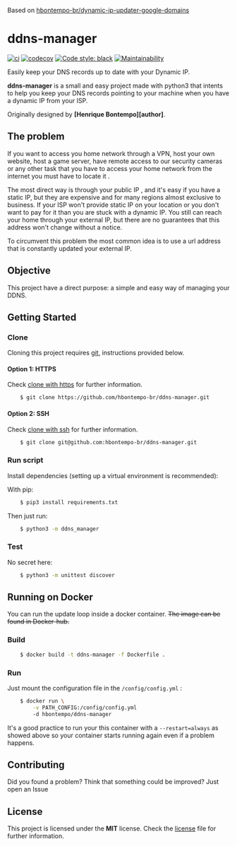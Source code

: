 Based on [hbontempo-br/dynamic-ip-updater-google-domains](https://github.com/hbontempo-br/dynamic-ip-updater-google-domains)

# ddns-manager
[![ci](https://circleci.com/gh/hbontempo-br/ddns-manager.svg?style=shield)](https://circleci.com/gh/hbontempo-br/ddns-manager) 
[![codecov](https://codecov.io/gh/hbontempo-br/ddns-manager/branch/master/graph/badge.svg)](https://codecov.io/gh/hbontempo-br/ddns-manager)
[![Code style: black](https://img.shields.io/badge/code%20style-black-000000.svg)](https://github.com/psf/black)
[![Maintainability](https://api.codeclimate.com/v1/badges/dcceaf5e223b92659d2c/maintainability)](https://codeclimate.com/github/hbontempo-br/ddns-manager/maintainability)

Easily keep your DNS records up to date with your Dynamic IP.

**ddns-manager** is a small and easy project made with python3 that intents to help you keep
your DNS records pointing to your machine when you have a dynamic IP from your ISP.

Originally designed by **[Henrique Bontempo][author]**.

## The problem

If you want to access you home network through a VPN, host your own website, host a game server, have remote access to 
our security cameras or any other task that you have to access your home network from the internet you must have to 
locate it .

The most direct way is through your public IP , and it's easy if you have a static IP, but they are expensive and for 
many regions almost exclusive to business. If your ISP won't provide static IP on your location or you don't want to 
pay for it than you are stuck with a dynamic IP. You still can reach your home through your external IP, but there are 
no guarantees that this address won't change without a notice.

To circumvent this problem the most common idea is to use a url address that is constantly updated your external IP. 

## Objective

This project have a direct purpose: a simple and easy way of managing your DDNS.

## Getting Started

### Clone

Cloning this project requires [git][git], instructions provided below.

#### Option 1: HTTPS

Check [clone with https][git_clone_https] for further information.

```bash
    $ git clone https://github.com/hbontempo-br/ddns-manager.git
```

#### Option 2: SSH

Check [clone with ssh][git_clone_ssh] for further information.

```bash
    $ git clone git@github.com:hbontempo-br/ddns-manager.git
```


### Run script

Install dependencies (setting up a virtual environment is recommended):

With pip:
```bash
    $ pip3 install requirements.txt
```

Then just run:

```bash
    $ python3 -m ddns_manager
```

### Test

No secret here:

```bash
    $ python3 -m unittest discover
```

## Running on Docker

You can run the update loop inside a docker container.
~~The image can be found in Docker-hub.~~

### Build

```bash
    $ docker build -t ddns-manager -f Dockerfile .
```

### Run

Just mount the configuration file in the `/config/config.yml` :

```bash
    $ docker run \
        -v PATH_CONFIG:/config/config.yml
        -d hbontempo/ddns-manager
```

It's a good practice to run your this container with a `--restart=always` as showed above so your container 
starts running again even if a problem happens.

## Contributing

Did you found a problem? Think that something could be improved? Just open an Issue

## License

This project is licensed under the **MIT** license. Check the [license](LICENSE)
file for further information.



[git]: https://git-scm.com
[git_clone_https]: https://help.github.com/articles/which-remote-url-should-i-use/#cloning-with-https-urls-recommended
[git_clone_ssh]: https://help.github.com/articles/which-remote-url-should-i-use/#cloning-with-ssh-urls
